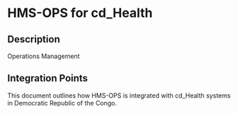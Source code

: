# HMS-OPS for cd_Health

## Description

Operations Management

## Integration Points

This document outlines how HMS-OPS is integrated with cd_Health systems in Democratic Republic of the Congo.
